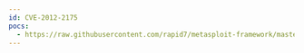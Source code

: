 ```yaml
---
id: CVE-2012-2175
pocs:
  - https://raw.githubusercontent.com/rapid7/metasploit-framework/master/modules/exploits/windows/browser/inotes_dwa85w_bof.rb
---
```

